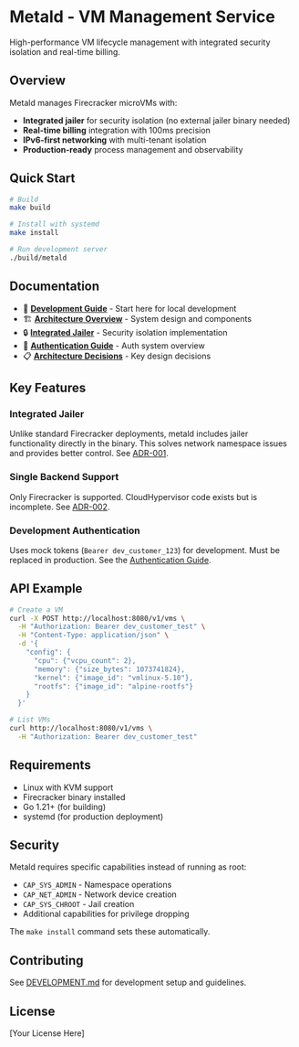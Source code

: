 # Metald - VM Management Service

High-performance VM lifecycle management with integrated security isolation and real-time billing.

## Overview

Metald manages Firecracker microVMs with:
- **Integrated jailer** for security isolation (no external jailer binary needed)
- **Real-time billing** integration with 100ms precision
- **IPv6-first networking** with multi-tenant isolation
- **Production-ready** process management and observability

## Quick Start

```bash
# Build
make build

# Install with systemd
make install

# Run development server
./build/metald
```

## Documentation

- 📖 **[Development Guide](DEVELOPMENT.md)** - Start here for local development
- 🏗️ **[Architecture Overview](docs/architecture/overview.md)** - System design and components
- 🔒 **[Integrated Jailer](internal/jailer/README.md)** - Security isolation implementation
- 🔑 **[Authentication Guide](docs/development/authentication.md)** - Auth system overview
- 📋 **[Architecture Decisions](docs/adr/)** - Key design decisions

## Key Features

### Integrated Jailer
Unlike standard Firecracker deployments, metald includes jailer functionality directly in the binary. This solves network namespace issues and provides better control. See [ADR-001](docs/adr/001-integrated-jailer.md).

### Single Backend Support
Only Firecracker is supported. CloudHypervisor code exists but is incomplete. See [ADR-002](docs/adr/002-firecracker-only-backend.md).

### Development Authentication
Uses mock tokens (`Bearer dev_customer_123`) for development. Must be replaced in production. See the [Authentication Guide](docs/development/authentication.md).

## API Example

```bash
# Create a VM
curl -X POST http://localhost:8080/v1/vms \
  -H "Authorization: Bearer dev_customer_test" \
  -H "Content-Type: application/json" \
  -d '{
    "config": {
      "cpu": {"vcpu_count": 2},
      "memory": {"size_bytes": 1073741824},
      "kernel": {"image_id": "vmlinux-5.10"},
      "rootfs": {"image_id": "alpine-rootfs"}
    }
  }'

# List VMs
curl http://localhost:8080/v1/vms \
  -H "Authorization: Bearer dev_customer_test"
```

## Requirements

- Linux with KVM support
- Firecracker binary installed
- Go 1.21+ (for building)
- systemd (for production deployment)

## Security

Metald requires specific capabilities instead of running as root:
- `CAP_SYS_ADMIN` - Namespace operations
- `CAP_NET_ADMIN` - Network device creation
- `CAP_SYS_CHROOT` - Jail creation
- Additional capabilities for privilege dropping

The `make install` command sets these automatically.

## Contributing

See [DEVELOPMENT.md](DEVELOPMENT.md) for development setup and guidelines.

## License

[Your License Here]